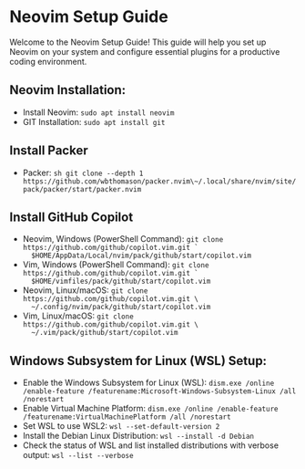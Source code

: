 <!DOCTYPE html>
<html lang="en">
<body>

<h1>Neovim Setup Guide</h1>
<p>Welcome to the Neovim Setup Guide! This guide will help you set up Neovim on your system and configure essential plugins for a productive coding environment.</p>

<h2>Neovim Installation:</h2>
<ul>
    <li>Install Neovim:
        <code>sudo apt install neovim</code>
    </li>
    <li>GIT Installation:
        <code>sudo apt install git</code>
    </li>
</ul>

<h2>Install Packer</h2>
<ul>
    <li>Packer:
<code>sh git clone --depth 1 https://github.com/wbthomason/packer.nvim\~/.local/share/nvim/site/pack/packer/start/packer.nvim</code>
    </li>
</ul>

<h2>Install GitHub Copilot</h2>
<ul>
    <li>Neovim, Windows (PowerShell Command):
        <code>git clone https://github.com/github/copilot.vim.git `
  $HOME/AppData/Local/nvim/pack/github/start/copilot.vim</code>
    </li>
    <li>Vim, Windows (PowerShell Command):
        <code>git clone https://github.com/github/copilot.vim.git `
  $HOME/vimfiles/pack/github/start/copilot.vim</code>
    </li>
    <li>Neovim, Linux/macOS:
        <code>git clone https://github.com/github/copilot.vim.git \
  ~/.config/nvim/pack/github/start/copilot.vim</code>
    </li>
    <li>Vim, Linux/macOS:
        <code>git clone https://github.com/github/copilot.vim.git \
  ~/.vim/pack/github/start/copilot.vim</code>
    </li>
</ul>

<h2>Windows Subsystem for Linux (WSL) Setup:</h2>
<ul>
    <li>Enable the Windows Subsystem for Linux (WSL):
        <code>dism.exe /online /enable-feature /featurename:Microsoft-Windows-Subsystem-Linux /all /norestart</code>
    </li>
    <li>Enable Virtual Machine Platform:
        <code>dism.exe /online /enable-feature /featurename:VirtualMachinePlatform /all /norestart</code>
    </li>
    <li>Set WSL to use WSL2:
        <code>wsl --set-default-version 2</code>
    </li>
    <li>Install the Debian Linux Distribution:
        <code>wsl --install -d Debian</code>
    </li>
    <li>Check the status of WSL and list installed distributions with verbose output:
        <code>wsl --list --verbose</code>
    </li>
</ul>

</body>
</html>

